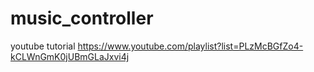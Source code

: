 # music_controller
youtube tutorial https://www.youtube.com/playlist?list=PLzMcBGfZo4-kCLWnGmK0jUBmGLaJxvi4j
